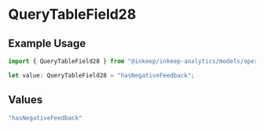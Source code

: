 # QueryTableField28

## Example Usage

```typescript
import { QueryTableField28 } from "@inkeep/inkeep-analytics/models/operations";

let value: QueryTableField28 = "hasNegativeFeedback";
```

## Values

```typescript
"hasNegativeFeedback"
```